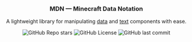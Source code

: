 <div align="center">
  <h3>MDN — Minecraft Data Notation</h3>
  <p>
    A lightweight library for manipulating
    <a href="https://minecraft.wiki/w/Data_component_format">data</a>
    and
    <a href="https://minecraft.wiki/w/Text_component_format">text</a>
    components with ease.
  </p>
  <div>
    <img alt="GitHub Repo stars" src="https://img.shields.io/github/stars/hopper-mc/mdn">
    <img alt="GitHub License" src="https://img.shields.io/github/license/hopper-mc/mdn">
    <img alt="GitHub last commit" src="https://img.shields.io/github/last-commit/hopper-mc/mdn">
  </div>
</div>
